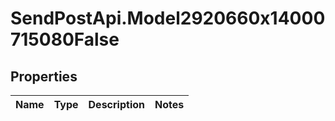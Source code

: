 # SendPostApi.Model2920660x14000715080False

## Properties
Name | Type | Description | Notes
------------ | ------------- | ------------- | -------------


